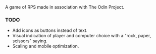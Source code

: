 A game of RPS made in association with The Odin Project. 

### TODO
- Add icons as buttons instead of text.
- Visual indication of player and computer choice with a "rock, paper, scissors" saying.
- Scaling and mobile optimization.